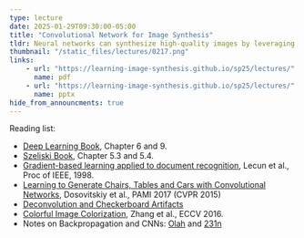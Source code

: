 ```yaml
---
type: lecture
date: 2025-01-29T09:30:00-05:00
title: "Convolutional Network for Image Synthesis"
tldr: Neural networks can synthesize high-quality images by leveraging prior knowledge from millions of images.
thumbnail: "/static_files/lectures/0217.png"
links:
    - url: "https://learning-image-synthesis.github.io/sp25/lectures/"
      name: pdf
    - url: "https://learning-image-synthesis.github.io/sp25/lectures/"
      name: pptx
hide_from_announcments: true
---
```



Reading list:
- [Deep Learning Book](https://www.deeplearningbook.org/), Chapter 6 and 9.
- [Szeliski Book](https://szeliski.org/Book/), Chapter 5.3 and 5.4.
- [Gradient-based learning applied to document recognition](http://www.iro.umontreal.ca/~lisa/bib/pub_subject/finance/pointeurs/lecun-98.pdf), Lecun et al., Proc of IEEE, 1998.
- [Learning to Generate Chairs, Tables and Cars with Convolutional Networks](https://arxiv.org/abs/1411.5928), Dosovitskiy et al., PAMI 2017 (CVPR 2015)
- [Deconvolution and Checkerboard Artifacts](https://distill.pub/2016/deconv-checkerboard/)
- [Colorful Image Colorization](http://richzhang.github.io/colorization/), Zhang et al., ECCV 2016.
- Notes on Backpropagation and CNNs: [Olah](http://colah.github.io/posts/2015-08-Backprop/) and [231n](https://cs231n.github.io/neural-networks-1/)
